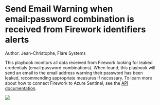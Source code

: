 # Send Email Warning when email:password combination is received from Firework identifiers alerts
Author: Jean-Christophe, Flare Systems

This playbook monitors all data received from Firework looking for leaked credentials (email:password combinations). When found, this playbook will send an email to the email address warning their password has been leaked, recommending appropriate measures if necessary. To learn more about how to connect Firework to Azure Sentinel, see the [API documentation](https://docs.flared.io/azure-sentinel-integration).

<a href="" target="_blank">
    <img src="https://aka.ms/deploytoazurebutton""/>
</a>